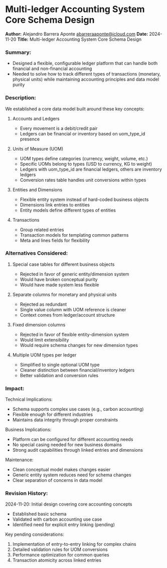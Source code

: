 # Multi-ledger Accounting System Core Schema Design

**Author:** Alejandro Barrera Aponte <abarreraaponte@icloud.com>
**Date:** 2024-11-20
**Title:** Multi-ledger Accounting System Core Schema Design

### Summary:
* Designed a flexible, configurable ledger platform that can handle both financial and non-financial accounting
* Needed to solve how to track different types of transactions (monetary, physical units) while maintaining accounting principles and data model purity

### Description:
We established a core data model built around these key concepts:
1. Accounts and Ledgers
   - Every movement is a debit/credit pair
   - Ledgers can be financial or inventory based on uom_type_id presence

2. Units of Measure (UOM)
   - UOM types define categories (currency, weight, volume, etc.)
   - Specific UOMs belong to types (USD to currency, KG to weight)
   - Ledgers with uom_type_id are financial ledgers, others are inventory ledgers
   - Conversion rates table handles unit conversions within types

3. Entities and Dimensions
   - Flexible entity system instead of hard-coded business objects
   - Dimensions link entries to entities
   - Entity models define different types of entities

4. Transactions
   - Group related entries
   - Transaction models for templating common patterns
   - Meta and lines fields for flexibility

### Alternatives Considered:
1. Special case tables for different business objects
   - Rejected in favor of generic entity/dimension system
   - Would have broken conceptual purity
   - Would have made system less flexible

2. Separate columns for monetary and physical units
   - Rejected as redundant
   - Single value column with UOM reference is cleaner
   - Context comes from ledger/account structure

3. Fixed dimension columns
   - Rejected in favor of flexible entity-dimension system
   - Would limit extensibility
   - Would require schema changes for new dimension types

4. Multiple UOM types per ledger
   - Simplified to single optional UOM type
   - Cleaner distinction between financial/inventory ledgers
   - Better validation and conversion rules

### Impact:
Technical Implications:
* Schema supports complex use cases (e.g., carbon accounting)
* Flexible enough for different industries
* Maintains data integrity through proper constraints

Business Implications:
* Platform can be configured for different accounting needs
* No special casing needed for new business domains
* Strong audit capabilities through linked entries and dimensions

Maintenance:
* Clean conceptual model makes changes easier
* Generic entity system reduces need for schema changes
* Clear separation of concerns in data model

### Revision History:
2024-11-20: Initial design covering core accounting concepts
* Established basic schema
* Validated with carbon accounting use case
* Identified need for explicit entry linking (pending)

Key pending considerations:
1. Implementation of entry-to-entry linking for complex chains
2. Detailed validation rules for UOM conversions
3. Performance optimization for common queries
4. Transaction atomicity across linked entries